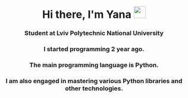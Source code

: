 <h1 align="center">Hi there, I'm <a target="_blank">Yana</a> 
<img src="https://github.com/blackcater/blackcater/raw/main/images/Hi.gif" height="32"/></h1>
<h3 align="center">Student at Lviv Polytechnic National University</h3>
<h3 align="center">I started programming 2 year ago. </h3>
<h3 align="center">The main programming language is Python. </h3>
<h3 align="center">I am also engaged in mastering various Python libraries and other technologies. </h3>
